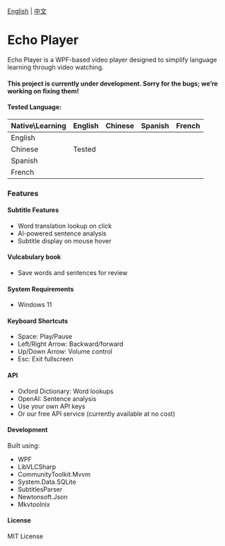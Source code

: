 [English](README.md) | [中文](README.zh.md) 

# Echo Player
Echo Player is a WPF-based video player designed to simplify language learning through video watching.

#### This project is currently under development. Sorry for the bugs; we’re working on fixing them!

#### Tested Language:
| Native\Learning  | English   | Chinese | Spanish |French |
|:---------|------------|------------|------------|------------|
| English   |        |            |             |             |
| Chinese  | Tested|            |             |             |
| Spanish   |        |            |             |             |
| French   |        |            |             |             |

### Features
#### Subtitle Features
- Word translation lookup on click
- AI-powered sentence analysis
- Subtitle display on mouse hover

#### Vulcabulary book
- Save words and sentences for review

#### System Requirements
- Windows 11

#### Keyboard Shortcuts
- Space: Play/Pause
- Left/Right Arrow: Backward/forward
- Up/Down Arrow: Volume control
- Esc: Exit fullscreen

#### API 
- Oxford Dictionary: Word lookups
- OpenAI: Sentence analysis
- Use your own API keys
- Or our free API service (currently available at no cost)

#### Development
Built using:

- WPF 
- LibVLCSharp
- CommunityToolkit.Mvvm
- System.Data.SQLite
- SubtitlesParser
- Newtonsoft.Json
- Mkvtoolnix

#### License
MIT License
